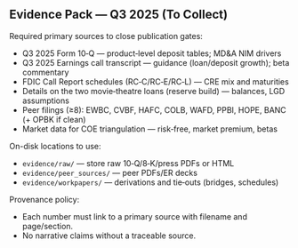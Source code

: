 ## Evidence Pack — Q3 2025 (To Collect)

Required primary sources to close publication gates:

- Q3 2025 Form 10‑Q — product‑level deposit tables; MD&A NIM drivers
- Q3 2025 Earnings call transcript — guidance (loan/deposit growth); beta commentary
- FDIC Call Report schedules (RC‑C/RC‑E/RC‑L) — CRE mix and maturities
- Details on the two movie‑theatre loans (reserve build) — balances, LGD assumptions
- Peer filings (≥8): EWBC, CVBF, HAFC, COLB, WAFD, PPBI, HOPE, BANC (+ OPBK if clean)
- Market data for COE triangulation — risk‑free, market premium, betas

On-disk locations to use:
- `evidence/raw/` — store raw 10‑Q/8‑K/press PDFs or HTML
- `evidence/peer_sources/` — peer PDFs/ER decks
- `evidence/workpapers/` — derivations and tie‑outs (bridges, schedules)

Provenance policy:
- Each number must link to a primary source with filename and page/section.
- No narrative claims without a traceable source.

